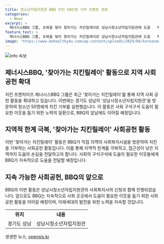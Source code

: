 ```yaml
---
title: 청소년자립지원관 BBQ 치킨 50인분 기부 이벤트 성료
categories:
  - News
excerpt: >
  제너시스BBQ 그룹, 초복을 맞아 찾아가는 치킨릴레이로 성남시청소년자립지원관에 도움   치킨 프랜차이즈 제너시스BBQ 그룹은 초복을 앞두고 성남시청소년자립지원관을 방문해 청소년 50명에게 치킨 기부했다. 찾아가는 치킨릴레이는 지역적 한계를 개선하고, 접근성을 확대하는 사회공헌 활동으로, 이번 활동은 성남시청소년자립지원관의 요청으로 이뤄졌다. BBQ 관계자는 앞으로도 사회 곳곳에서 도움이 필요한 이웃을 도울 수 있는 활동을 지속해 나갈 것이라고 전했다. (150자)
feature_text: >
  제너시스BBQ 그룹, 초복을 맞아 찾아가는 치킨릴레이로 성남시청소년자립지원관에 도움   치킨 프랜차이즈 제너시스BBQ 그룹은 초복을 앞두고 성남시청소년자립지원관을 방문해 청소년 50명에게 치킨 기부했다. 찾아가는 치킨릴레이는 지역적 한계를 개선하고, 접근성을 확대하는 사회공헌 활동으로, 이번 활동은 성남시청소년자립지원관의 요청으로 이뤄졌다. BBQ 관계자는 앞으로도 사회 곳곳에서 도움이 필요한 이웃을 도울 수 있는 활동을 지속해 나갈 것이라고 전했다. (150자)
image: 'https://www.behealthy4u.com/wp-content/uploads/2024/06/koreanews.jpg'
---
```


<p><img src="https://www.behealthy4u.com/wp-content/uploads/2024/06/koreanews.jpg" alt="info 속보" /></p>

<h2 data-ke-size="size26">제너시스BBQ, '찾아가는 치킨릴레이' 활동으로 지역 사회 공헌 확대</h2>

<p data-ke-size="size16">치킨 프랜차이즈 제너시스BBQ 그룹은 최근 '찾아가는 치킨릴레이'를 통해 지역 사회 공헌 활동을 확대하고 있습니다. 이번에는 경기도 성남의 '성남시청소년자립지원관'을 방문하여 청소년 50명에게 치킨 기부를 실현했습니다. 이 활동은 사회 구석구석 도움이 필요한 이웃을 돕기 위한 노력의 일환으로, BBQ의 앞날에도 이어질 예정입니다.</p>

<h2 data-ke-size="size26">지역적 한계 극복, '찾아가는 치킨릴레이' 사회공헌 활동</h2>

<p data-ke-size="size16">이번 '찾아가는 치킨릴레이' 활동은 BBQ가 직접 지역의 사회복지시설을 방문하여 치킨을 기부하는 사회공헌 활동입니다. 이를 통해 지역적 한계를 극복하고, 접근성이 낮은 지역까지 도움의 손길을 전달하고자 합니다. 사회의 구석구석에 도움이 필요한 이웃들에게 BBQ가 지속적으로 도움을 전달할 예정입니다.</p>

<h2 data-ke-size="size26">지속 가능한 사회공헌, BBQ의 앞으로</h2>

<p data-ke-size="size16">BBQ의 이번 활동은 성남시청소년자립지원관의 사회복지사의 신청과 함께 진행되었습니다. 앞으로도 BBQ는 지속적으로 사회 곳곳에서 도움이 필요한 이웃을 돕기 위한 사회공헌 활동을 이어갈 예정이며, 미래세대의 발전을 위한 노력을 지속할 것입니다.</p>

<table>
  <tr>
    <td style="text-align: center; height: 17px;"><b>위치</b></td>
    <td style="text-align: center; height: 17px;"><b>내용</b></td>
  </tr>
  <tr>
    <td style="text-align: center; height: 17px;">경기도 성남</td>
    <td style="text-align: center; height: 17px;">성남시청소년자립지원관</td>
  </tr>
</table>

<p data-ke-size="size16"></p>
생생한 뉴스, <a href="https://opensis.kr" rel="dofollow">opensis.kr</a>


